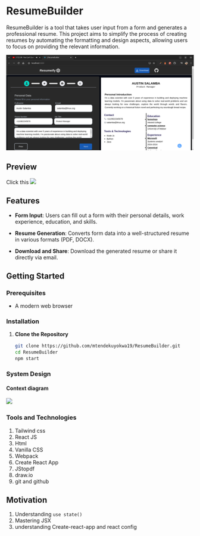 # ResumeBuilder

ResumeBuilder is a tool that takes user input from a form and generates a professional resume. This project aims to simplify the process of creating resumes by automating the formatting and design aspects, allowing users to focus on providing the relevant information.

![](./readmeImgs/Screenshot%20from%202024-08-11%2006-24-01.png)

## Preview
Click this ![](https://resumestacker.vercel.app/)

## Features

- **Form Input**: Users can fill out a form with their personal details, work experience, education, and skills.
- **Resume Generation**: Converts form data into a well-structured resume in various formats (PDF, DOCX).

- **Download and Share**: Download the generated resume or share it directly via email.


## Getting Started

### Prerequisites


- A modern web browser

### Installation

1. **Clone the Repository**

   ```bash
   git clone https://github.com/mtendekuyokwa19/ResumeBuilder.git
   cd ResumeBuilder
   npm start

### System Design
#### Context diagram
![](./readmeImgs/Untitled%20Diagram.jpg)

### Tools and Technologies

1. Tailwind css
1. React JS
1. Html
1. Vanilla CSS
1. Webpack
1. Create React App
1. JStopdf
1. draw.io
1. git and github
## Motivation
1. Understanding `use state()`
1. Mastering JSX
1. understanding Create-react-app and react config
